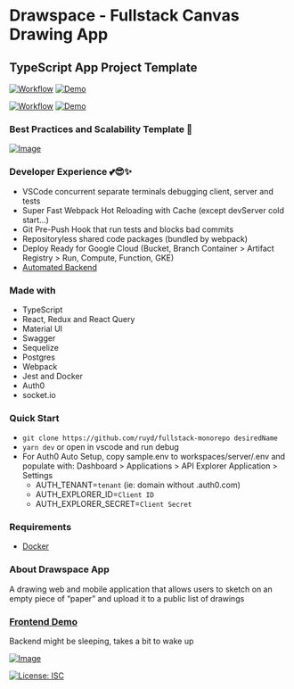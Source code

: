 # Drawspace - Fullstack Canvas Drawing App

## TypeScript App Project Template

[![Workflow](https://github.com/ruyd/fullstack-monorepo/actions/workflows/client-deploy-ghpages.yml/badge.svg)](https://github.com/ruyd/fullstack-monorepo/actions/workflows/client-deploy-ghpages.yml)
[![Demo](https://img.shields.io/badge/Deployment-GITHUB%20PAGES-GREEN.svg)](https://ruyd.github.io/fullstack-monorepo)

[![Workflow](https://github.com/ruyd/fullstack-monorepo/actions/workflows/deploy-google.yml/badge.svg)](https://github.com/ruyd/fullstack-monorepo/actions/workflows/deploy-google.yml)
[![Demo](https://img.shields.io/badge/Deployment-GCLOUD-GREEN.svg)](https://api.drawspace.app/docs)

### Best Practices and Scalability Template 🙌

[![Image](https://raw.githubusercontent.com/ruyd/fullstack-monorepo/master/workspaces/client/src/features/home/images/lighthouse.png)](https://ruyd.github.io/fullstack-monorepo)

### Developer Experience 💕😎✨
- VSCode concurrent separate terminals debugging client, server and tests
- Super Fast Webpack Hot Reloading with Cache (except devServer cold start...)
- Git Pre-Push Hook that run tests and blocks bad commits
- Repositoryless shared code packages (bundled by webpack)
- Deploy Ready for Google Cloud (Bucket, Branch Container > Artifact Registry > Run, Compute, Function, GKE)
- [Automated Backend](https://github.com/ruyd/automated-express-backend)
### Made with

- TypeScript
- React, Redux and React Query
- Material UI
- Swagger
- Sequelize
- Postgres
- Webpack
- Jest and Docker
- Auth0
- socket.io

### Quick Start

- `git clone https://github.com/ruyd/fullstack-monorepo desiredName`
- `yarn dev` or open in vscode and run debug  
- For Auth0 Auto Setup, copy sample.env to workspaces/server/.env and populate with:
  Dashboard > Applications > API Explorer Application > Settings
  - AUTH_TENANT=`tenant` (ie: domain without .auth0.com)
  - AUTH_EXPLORER_ID=`Client ID`
  - AUTH_EXPLORER_SECRET=`Client Secret`


### Requirements
- [Docker](https://www.docker.com/) 
### About Drawspace App

A drawing web and mobile application that allows users to sketch on an empty piece of “paper” and upload it to a public list of drawings

### [Frontend Demo](https://ruyd.github.io/fullstack-monorepo)

Backend might be sleeping, takes a bit to wake up

[![Image](https://raw.githubusercontent.com/ruyd/fullstack-monorepo/master/workspaces/client/src/features/home/images/self.PNG)](https://ruyd.github.io/fullstack-monorepo/draw)

[![License: ISC](https://img.shields.io/badge/License-ISC-blue.svg)](https://opensource.org/licenses/ISC)

